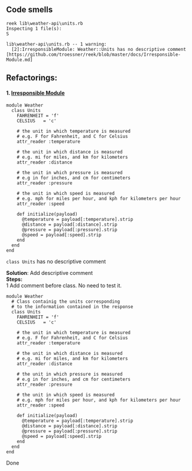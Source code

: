 ## Code smells

    reek lib\weather-api\units.rb
    Inspecting 1 file(s):
    S
    
    lib\weather-api\units.rb -- 1 warning:
      [2]:IrresponsibleModule: Weather::Units has no descriptive comment [https://github.com/troessner/reek/blob/master/docs/Irresponsible-Module.md]

## Refactorings:

#### 1. [Irresponsible Module](https://github.com/troessner/reek/blob/master/docs/Irresponsible-Module.md)
    
    module Weather
      class Units
        FAHRENHEIT = 'f'
        CELSIUS   = 'c'
    
        # the unit in which temperature is measured
        # e.g. F for Fahrenheit, and C for Celsius
        attr_reader :temperature
    
        # the unit in which distance is measured
        # e.g. mi for miles, and km for kilometers
        attr_reader :distance
    
        # the unit in which pressure is measured
        # e.g in for inches, and cm for centimeters
        attr_reader :pressure
    
        # the unit in which speed is measured
        # e.g. mph for miles per hour, and kph for kilometers per hour
        attr_reader :speed
    
        def initialize(payload)
          @temperature = payload[:temperature].strip
          @distance = payload[:distance].strip
          @pressure = payload[:pressure].strip
          @speed = payload[:speed].strip
        end
      end
    end
    
`class Units` has no descriptive comment

**Solution**: Add descriptive comment  
**Steps:**  
1 Add comment before class. No need to test it.

    module Weather
      # Class containig the units corresponding
      # to the information contained in the response
      class Units
        FAHRENHEIT = 'f'
        CELSIUS   = 'c'
    
        # the unit in which temperature is measured
        # e.g. F for Fahrenheit, and C for Celsius
        attr_reader :temperature
    
        # the unit in which distance is measured
        # e.g. mi for miles, and km for kilometers
        attr_reader :distance
    
        # the unit in which pressure is measured
        # e.g in for inches, and cm for centimeters
        attr_reader :pressure
    
        # the unit in which speed is measured
        # e.g. mph for miles per hour, and kph for kilometers per hour
        attr_reader :speed
    
        def initialize(payload)
          @temperature = payload[:temperature].strip
          @distance = payload[:distance].strip
          @pressure = payload[:pressure].strip
          @speed = payload[:speed].strip
        end
      end
    end

Done

